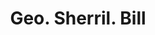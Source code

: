 ---
doi: 10.7916/D8Z62156
date_other: '1890'
date_other_textual: 1890-1899
form: printed ephemera
genre:
- Invoices
name:
- Geo. Sherril
object_in_context_url: https://biggert.cul.columbia.edu/items/view/ave_biggert_01193
subject_hierarchical_geographic:
- Sandy Hill, New York, United States
subject_name:
- Geo. Sherril
title: Geo. Sherril. Bill
sort_title: Geo. Sherril. Bill
call_number: ave_biggert_01193
coordinates:
- 43.30222222222222,-73.58055555555555
pid: ave_biggert_01193
identifiers: ave_biggert_01193
thumbnail: https://derivativo-3.library.columbia.edu/iiif/2/ldpd:343394/full/!256,256/0/native.jpg
permalink: /biggert/ave_biggert_01193/
layout: iiif-image-page
---